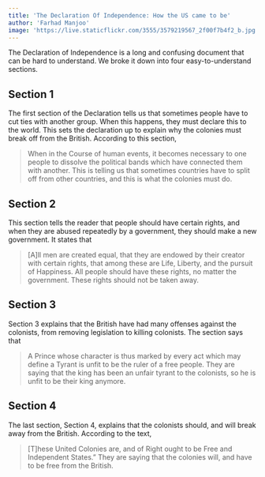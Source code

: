 ```yaml
---
title: 'The Declaration Of Independence: How the US came to be'
author: 'Farhad Manjoo'
image: 'https://live.staticflickr.com/3555/3579219567_2f00f7b4f2_b.jpg'
---
```


The Declaration of Independence is a long and confusing document that can be hard to understand. We broke it down into four easy-to-understand sections.

## Section 1
The first section of the Declaration tells us that sometimes people have to cut ties with another group. When this happens, they must declare this to the world. This sets the declaration up to explain why the colonies must break off from the British. According to this section, 
> When in the Course of human events, it becomes necessary to one people to dissolve the political bands which have connected them with another.
This is telling us that sometimes countries have to split off from other countries, and this is what the colonies must do. 

## Section 2

This section tells the reader that people should have certain rights, and when they are abused repeatedly by a government, they should make a new government. It states that 
> [A]ll men are created equal, that they are endowed by their creator with certain rights, that among these are Life, Liberty, and the pursuit of Happiness.
All people should have these rights, no matter the government. These rights should not be taken away.

## Section 3

Section 3 explains that the British have had many offenses against the colonists, from removing legislation to killing colonists. The section says that 
> A Prince whose character is thus marked by every act which may define a Tyrant is unfit to be the ruler of a free people.
They are saying that the king has been an unfair tyrant to the colonists, so he is unfit to be their king anymore.

## Section 4

The last section, Section 4, explains that the colonists should, and will break away from the British. According to the text, 
> [T]hese United Colonies are, and of Right ought to be Free and Independent States.” They are saying that the colonies will, and have to be free from the British.

